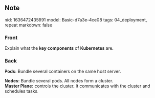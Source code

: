 ## Note
nid: 1636472435991
model: Basic-d7a3e-4ce08
tags: 04_deployment, repeat
markdown: false

### Front
Explain what the <b>key components</b> of <b>Kubernetes</b> are.

### Back
<b>Pods:</b> Bundle several containers on the same host server.
<div>
  <b>Nodes:</b> Bundle several pods. All nodes form a cluster.
</div>
<div>
  <b>Master Plane:</b> controls the cluster. It communicates with
  the cluster and schedules tasks.
</div>
